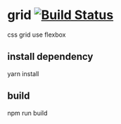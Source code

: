 # grid [![Build Status](https://travis-ci.org/Love-the-fish-cat/grid.svg?branch=master)](https://travis-ci.org/Love-the-fish-cat/grid)
css grid use flexbox

## install dependency
yarn install

## build
npm run build

